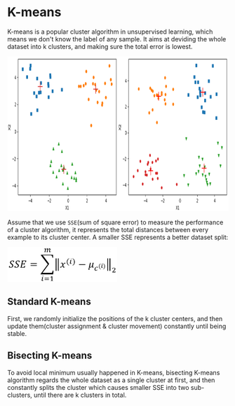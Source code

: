 # K-means

K-means is a popular cluster algorithm in unsupervised learning, which means we don't know the label of any sample. It aims at deviding the whole dataset into k clusters, and making sure the total error is lowest.

<img width='950' height='353' src="https://github.com/Kobeyond/Codes-for-Machine-Learning/blob/master/K-means/data/kmeans.png"/>


Assume that we use `SSE`(sum of square error) to measure the performance of a cluster algorithm, it represents the total distances between every example to its cluster center. A smaller SSE represents a better dataset split:

<img width='250' height='80' src="https://github.com/Kobeyond/Codes-for-Machine-Learning/blob/master/K-means/data/formular.png"/>



## Standard K-means

First, we randomly initialize the positions of the k cluster centers, and then update them(cluster assignment & cluster movement) constantly until being stable. 

## Bisecting K-means

To avoid local minimum usually happened in K-means, bisecting K-means algorithm regards the whole dataset as a single cluster at first, and then constantly splits the cluster which causes smaller SSE into two sub-clusters, until there are k clusters in total.




